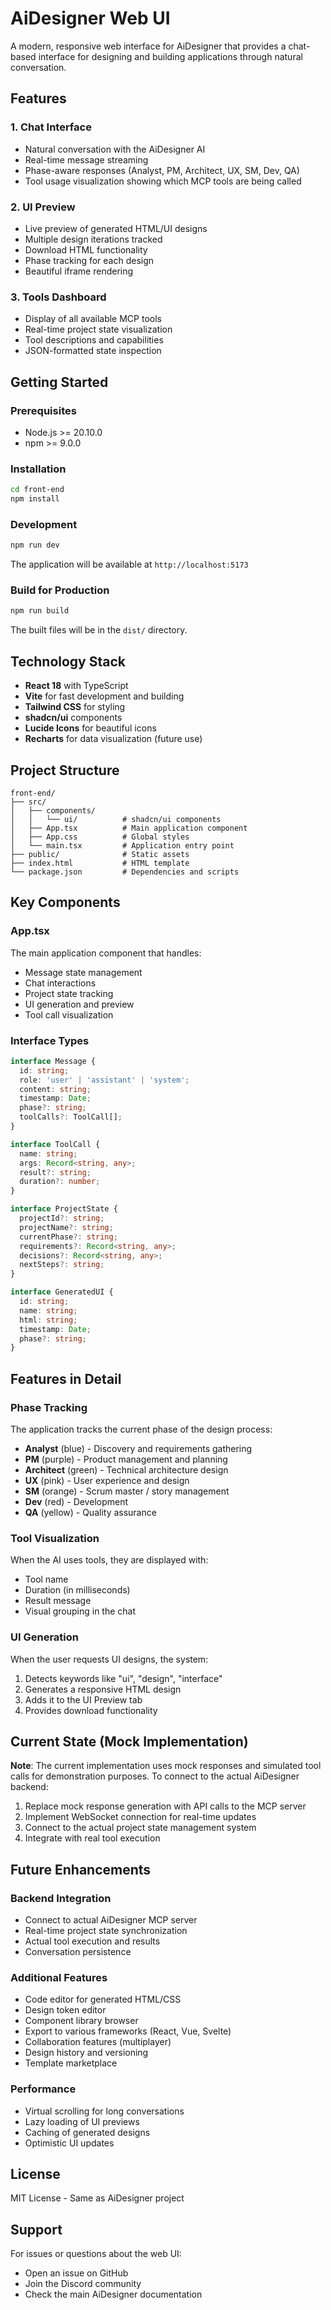 # AiDesigner Web UI

A modern, responsive web interface for AiDesigner that provides a chat-based interface for designing and building applications through natural conversation.

## Features

### 1. Chat Interface
- Natural conversation with the AiDesigner AI
- Real-time message streaming
- Phase-aware responses (Analyst, PM, Architect, UX, SM, Dev, QA)
- Tool usage visualization showing which MCP tools are being called

### 2. UI Preview
- Live preview of generated HTML/UI designs
- Multiple design iterations tracked
- Download HTML functionality
- Phase tracking for each design
- Beautiful iframe rendering

### 3. Tools Dashboard
- Display of all available MCP tools
- Real-time project state visualization
- Tool descriptions and capabilities
- JSON-formatted state inspection

## Getting Started

### Prerequisites
- Node.js >= 20.10.0
- npm >= 9.0.0

### Installation

```bash
cd front-end
npm install
```

### Development

```bash
npm run dev
```

The application will be available at `http://localhost:5173`

### Build for Production

```bash
npm run build
```

The built files will be in the `dist/` directory.

## Technology Stack

- **React 18** with TypeScript
- **Vite** for fast development and building
- **Tailwind CSS** for styling
- **shadcn/ui** components
- **Lucide Icons** for beautiful icons
- **Recharts** for data visualization (future use)

## Project Structure

```
front-end/
├── src/
│   ├── components/
│   │   └── ui/          # shadcn/ui components
│   ├── App.tsx          # Main application component
│   ├── App.css          # Global styles
│   └── main.tsx         # Application entry point
├── public/              # Static assets
├── index.html           # HTML template
└── package.json         # Dependencies and scripts
```

## Key Components

### App.tsx
The main application component that handles:
- Message state management
- Chat interactions
- Project state tracking
- UI generation and preview
- Tool call visualization

### Interface Types

```typescript
interface Message {
  id: string;
  role: 'user' | 'assistant' | 'system';
  content: string;
  timestamp: Date;
  phase?: string;
  toolCalls?: ToolCall[];
}

interface ToolCall {
  name: string;
  args: Record<string, any>;
  result?: string;
  duration?: number;
}

interface ProjectState {
  projectId?: string;
  projectName?: string;
  currentPhase?: string;
  requirements?: Record<string, any>;
  decisions?: Record<string, any>;
  nextSteps?: string;
}

interface GeneratedUI {
  id: string;
  name: string;
  html: string;
  timestamp: Date;
  phase?: string;
}
```

## Features in Detail

### Phase Tracking
The application tracks the current phase of the design process:
- **Analyst** (blue) - Discovery and requirements gathering
- **PM** (purple) - Product management and planning
- **Architect** (green) - Technical architecture design
- **UX** (pink) - User experience and design
- **SM** (orange) - Scrum master / story management
- **Dev** (red) - Development
- **QA** (yellow) - Quality assurance

### Tool Visualization
When the AI uses tools, they are displayed with:
- Tool name
- Duration (in milliseconds)
- Result message
- Visual grouping in the chat

### UI Generation
When the user requests UI designs, the system:
1. Detects keywords like "ui", "design", "interface"
2. Generates a responsive HTML design
3. Adds it to the UI Preview tab
4. Provides download functionality

## Current State (Mock Implementation)

**Note**: The current implementation uses mock responses and simulated tool calls for demonstration purposes. To connect to the actual AiDesigner backend:

1. Replace mock response generation with API calls to the MCP server
2. Implement WebSocket connection for real-time updates
3. Connect to the actual project state management system
4. Integrate with real tool execution

## Future Enhancements

### Backend Integration
- Connect to actual AiDesigner MCP server
- Real-time project state synchronization
- Actual tool execution and results
- Conversation persistence

### Additional Features
- Code editor for generated HTML/CSS
- Design token editor
- Component library browser
- Export to various frameworks (React, Vue, Svelte)
- Collaboration features (multiplayer)
- Design history and versioning
- Template marketplace

### Performance
- Virtual scrolling for long conversations
- Lazy loading of UI previews
- Caching of generated designs
- Optimistic UI updates

## License

MIT License - Same as AiDesigner project

## Support

For issues or questions about the web UI:
- Open an issue on GitHub
- Join the Discord community
- Check the main AiDesigner documentation
